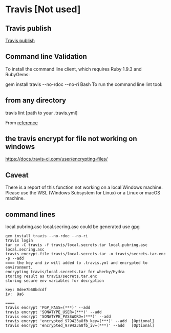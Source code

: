 Travis [Not used]
============
## Travis publish
[Travis publish](https://github.com/scalacenter/sbt-release-early/wiki/How-to-release-in-Travis-(CI))

## Command line Validation
To install the command line client, which requires Ruby 1.9.3 and RubyGems:

gem install travis --no-rdoc --no-ri
Bash
To run the command line lint tool:

## from any directory
travis lint [path to your .travis.yml]


From [reference](https://support.travis-ci.com/hc/en-us/articles/115002904174-Validating-travis-yml-files)


## the travis encrypt for file not working on windows
https://docs.travis-ci.com/user/encrypting-files/

## Caveat 

There is a report of this function not working on a local Windows machine. Please use the WSL (Windows Subsystem for Linux) or a Linux or macOS machine.



## command lines
local.pubring.asc local.secring.asc could be generated use [gpg](https://github.com/scalacenter/sbt-release-early/wiki/How-to-create-a-gpg-key)
```
gem install travis --no-rdoc --no-ri
travis login
tar cv -C travis -f travis/local.secrets.tar local.pubring.asc local.secring.asc
travis encrypt-file travis/local.secrets.tar -o travis/secrets.tar.enc -p --add
==== the key and iv will added to .travis.yml and encrypted to environment.
encrypting travis/local.secrets.tar for wherby/Hydra
storing result as travis/secrets.tar.enc
storing secure env variables for decryption

key: 0dee7b60bdcdf
iv:  9a6

====
travis encrypt 'PGP_PASS=(***)' --add
travis encrypt 'SONATYPE_USER=(***)' --add
travis encrypt 'SONATYPE_PASSWORD=(***)' --add
travis encrypt 'encrypted_979423a8fb_key=(***)' --add  [Optional]
travis encrypt 'encrypted_979423a8fb_iv=(***)' --add   [Optional]

```
